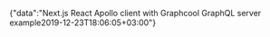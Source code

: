 {"data":"Next.js React Apollo client with Graphcool GraphQL server example2019-12-23T18:06:05+03:00"}
